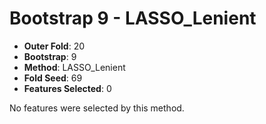 # Bootstrap 9 - LASSO_Lenient

- **Outer Fold**: 20
- **Bootstrap**: 9
- **Method**: LASSO_Lenient
- **Fold Seed**: 69
- **Features Selected**: 0

No features were selected by this method.
